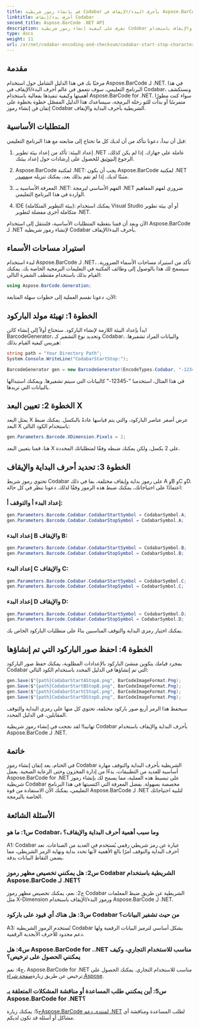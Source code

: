 ```yaml
---
title: قم بإنشاء رموز شريطية Codabar بأحرف البدء/الإيقاف في Aspose.BarCode لـ .NET
linktitle: أحرف بدء/إيقاف Codabar
second_title: Aspose.BarCode .NET API
description: تعرف على كيفية إنشاء رموز شريطية Codabar بأحرف البداية والإيقاف باستخدام Aspose.BarCode لـ .NET. دليل خطوة بخطوة للمطورين.
type: docs
weight: 11
url: /ar/net/codabar-encoding-and-checksum/codabar-start-stop-characters/
---
```

## مقدمة

مرحبًا بك في هذا الدليل الشامل حول استخدام Aspose.BarCode لـ .NET. في هذا البرنامج التعليمي، سوف نتعمق في عالم أحرف البدء/الإيقاف في Codabar، ونستكشف أهميتها وكيفية تنفيذها بفعالية باستخدام Aspose.BarCode for .NET. سواء كنت مطورًا متمرسًا أو بدأت للتو رحلة البرمجة، سيساعدك هذا الدليل المفصّل خطوة بخطوة على إتقان فن إنشاء رموز Codabar الشريطية بأحرف البداية والإيقاف.

## المتطلبات الأساسية

قبل أن نبدأ، دعونا نتأكد من أن لديك كل ما تحتاج إلى متابعته مع هذا البرنامج التعليمي:

1.  إعداد البيئة: تأكد من إعداد بيئة تطوير .NET عاملة على جهازك. إذا لم يكن كذلك، الرجوع إلى[توثيق](https://reference.aspose.com/barcode/net/) للحصول على إرشادات حول إعداد بيئتك.

2. Aspose.BarCode لمكتبة .NET: يجب أن يكون Aspose.BarCode لمكتبة .NET مثبتًا لديك. إذا لم تقم بذلك بعد، يمكنك تنزيله من[مصدر](https://releases.aspose.com/barcode/net/).

3. المعرفة الأساسية بـ .NET: الفهم الأساسي لبرمجة .NET ضروري لفهم المفاهيم الواردة في هذا البرنامج التعليمي.

4. IDE (بيئة التطوير المتكاملة): يمكنك استخدام Visual Studio أو أي بيئة تطوير متكاملة أخرى مفضلة لتطوير .NET.

الآن وبعد أن قمنا بتغطية المتطلبات الأساسية، فلننتقل إلى استخدام Aspose.BarCode لـ .NET لإنشاء رموز شريطية Codabar بأحرف البدء/الإيقاف.

## استيراد مساحات الأسماء

لبدء استخدام Aspose.BarCode لـ .NET، تأكد من استيراد مساحات الأسماء الضرورية. سيسمح لك هذا بالوصول إلى وظائف المكتبة في التعليمات البرمجية الخاصة بك. يمكنك القيام بذلك باستخدام مقتطف الشفرة التالي:

```csharp
using Aspose.BarCode.Generation;
```

الآن، دعونا نقسم العملية إلى خطوات سهلة المتابعة:

## الخطوة 1: تهيئة مولد الباركود

ابدأ بإعداد البيئة اللازمة لإنشاء الباركود. ستحتاج أولاً إلى إنشاء كائن BarcodeGenerator، وتحديد نوع التشفير كـ Codabar، والبيانات المراد تشفيرها. هيريس كيفية القيام بذلك:

```csharp
string path = "Your Directory Path";
System.Console.WriteLine("CodabarStartStop:");

BarcodeGenerator gen = new BarcodeGenerator(EncodeTypes.Codabar, "-12345-");
```

في هذا المثال، استخدمنا "-12345-" كالبيانات التي سيتم تشفيرها. ويمكنك استبدالها بالبيانات التي تريدها.

## الخطوة 2: تعيين البعد X

يمثل البعد X عرض أصغر عناصر الباركود، والتي يتم قياسها عادةً بالبكسل. يمكنك ضبط البعد X باستخدام الكود التالي:

```csharp
gen.Parameters.Barcode.XDimension.Pixels = 2;
```

هنا، قمنا بتعيين البعد X على 2 بكسل، ولكن يمكنك ضبطه وفقًا لمتطلباتك المحددة.

## الخطوة 3: تحديد أحرف البداية والإيقاف

تحتوي رموز شريط Codabar على رموز بداية وإيقاف مختلفة، بما في ذلك A وB وC وD. اعتمادًا على احتياجاتك، يمكنك ضبط هذه الرموز وفقًا لذلك. دعونا ننظر في كل حالة:

### إعداد البدء أ والتوقف أ:

```csharp
gen.Parameters.Barcode.Codabar.CodabarStartSymbol = CodabarSymbol.A;
gen.Parameters.Barcode.Codabar.CodabarStopSymbol = CodabarSymbol.A;
```

### إعداد البدء B والإيقاف B:

```csharp
gen.Parameters.Barcode.Codabar.CodabarStartSymbol = CodabarSymbol.B;
gen.Parameters.Barcode.Codabar.CodabarStopSymbol = CodabarSymbol.B;
```

### إعداد البدء C والإيقاف C:

```csharp
gen.Parameters.Barcode.Codabar.CodabarStartSymbol = CodabarSymbol.C;
gen.Parameters.Barcode.Codabar.CodabarStopSymbol = CodabarSymbol.C;
```

### إعداد البدء D والإيقاف D:

```csharp
gen.Parameters.Barcode.Codabar.CodabarStartSymbol = CodabarSymbol.D;
gen.Parameters.Barcode.Codabar.CodabarStopSymbol = CodabarSymbol.D;
```

يمكنك اختيار رمزي البداية والتوقف المناسبين بناءً على متطلبات الباركود الخاص بك.

## الخطوة 4: احفظ صور الباركود التي تم إنشاؤها

بمجرد قيامك بتكوين منشئ الباركود بالإعدادات المطلوبة، يمكنك حفظ صور الباركود Codabar التي تم إنشاؤها في الدليل المحدد باستخدام الكود التالي:

```csharp
gen.Save($"{path}CodabarStartAStopA.png", BarCodeImageFormat.Png);
gen.Save($"{path}CodabarStartBStopB.png", BarCodeImageFormat.Png);
gen.Save($"{path}CodabarStartCStopC.png", BarCodeImageFormat.Png);
gen.Save($"{path}CodabarStartDStopD.png", BarCodeImageFormat.Png);
```

سيحفظ هذا الرمز أربع صور باركود مختلفة، تحتوي كل منها على رمزي البداية والتوقف المقابلين، في الدليل المحدد.

تهانينا! لقد نجحت في إنشاء رموز شريطية Codabar بأحرف البداية والإيقاف باستخدام Aspose.BarCode لـ .NET.

## خاتمة

في الختام، يعد إتقان إنشاء رموز Codabar الشريطية بأحرف البداية والتوقف مهارة أساسية للعديد من التطبيقات، بدءًا من إدارة المخزون وحتى الرعاية الصحية. يعمل Aspose.BarCode for .NET على تبسيط هذه العملية، مما يسمح لك بإنشاء رموز شريطية Codabar مخصصة بسهولة. بفضل المعرفة التي اكتسبتها في هذا البرنامج التعليمي، يمكنك الآن الاستفادة من قوة Aspose.BarCode لـ .NET لتلبية احتياجاتك الخاصة بالبرمجة.

## الأسئلة الشائعة

### س1: ما هو Codabar، وما سبب أهمية أحرف البداية والإيقاف؟

A1: Codabar عبارة عن رمز شريطي رقمي يُستخدم في العديد من الصناعات. تعد أحرف البداية والتوقف أمرًا بالغ الأهمية لأنها تحدد بداية ونهاية الرمز الشريطي، مما يضمن التقاط البيانات بدقة.

### س2: هل يمكنني تخصيص مظهر رموز Codabar الشريطية باستخدام Aspose.BarCode لـ .NET؟

ج2: نعم، يمكنك تخصيص مظهر رموز Codabar الشريطية عن طريق ضبط المعلمات مثل X-Dimension ورموز البدء/الإيقاف باستخدام Aspose.BarCode لـ .NET.

### س3: هل هناك أي قيود على باركود Codabar من حيث تشفير البيانات؟

A3: تُستخدم الرموز الشريطية Codabar بشكل أساسي لترميز البيانات الرقمية ولها دعم محدود للأحرف الأبجدية الرقمية.

### س4: هل Aspose.BarCode for ..NET مناسب للاستخدام التجاري، وكيف يمكنني الحصول على ترخيص؟

 ج4: نعم، Aspose.BarCode for .NET مناسب للاستخدام التجاري. يمكنك الحصول على ترخيص عن طريق زيارة[صفحة شراء Aspose](https://purchase.aspose.com/buy).

### س5: أين يمكنني طلب المساعدة أو مناقشة المشكلات المتعلقة بـ Aspose.BarCode for .NET؟

 ج5: يمكنك زيارة[Aspose.BarCode لمنتدى دعم .NET](https://forum.aspose.com/c/barcode/13) لطلب المساعدة ومناقشة أي مشاكل أو أسئلة قد تكون لديكم.